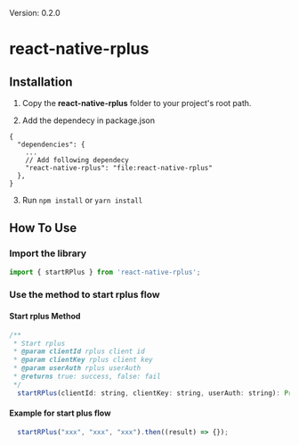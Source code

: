 Version: 0.2.0

# react-native-rplus

## Installation

1. Copy the **react-native-rplus** folder to your project's root path.

2. Add the dependecy in package.json

```
{
  "dependencies": {
	...
    // Add following dependecy
    "react-native-rplus": "file:react-native-rplus"
  },
}
```

3. Run `npm install` or `yarn install`

## How To Use

### Import the library

```javascript
import { startRPlus } from 'react-native-rplus';
```

### Use the method to start rplus flow

#### Start rplus Method

```javascript
/**
 * Start rplus
 * @param clientId rplus client id
 * @param clientKey rplus client key
 * @param userAuth rplus userAuth
 * @returns true: success, false: fail
 */
  startRPlus(clientId: string, clientKey: string, userAuth: string): Promise<Boolean>
```

#### Example for start plus flow

```javascript
  startRPlus("xxx", "xxx", "xxx").then((result) => {});
```
